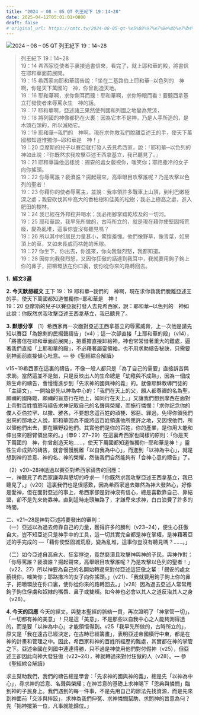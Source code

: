 ```yaml
---
title: "2024 – 08 – 05 QT 列王紀下 19：14~28"
date: 2025-04-12T05:01:01+0800
draft: false
# original_url: https://cmtc.tw/2024-08-05-qt-%e5%88%97%e7%8e%8b%e7%b4%80%e4%b8%8b-19%ef%bc%9a1428
---
```


![2024 – 08 – 05 QT 列王紀下 19：14\~28](/images/qt.jpg  "2024 – 08 – 05 QT 列王紀下 19：14\~28")

> 列王紀下 19：14\~28  
> 19：14 希西家從使者手裏接過書信來，看完了，就上耶和華的殿，將書信在耶和華面前展開。  
> 19：15 希西家向耶和華禱告說：「坐在二基路伯上耶和華─以色列的　神啊，你是天下萬國的　神，你曾創造天地。  
> 19：16 耶和華啊，求你側耳而聽！耶和華啊，求你睜眼而看！要聽西拿基立打發使者來辱罵永生　神的話。  
> 19：17 耶和華啊，亞述諸王果然使列國和列國之地變為荒涼，  
> 19：18 將列國的神像都扔在火裏；因為它本不是神，乃是人手所造的，是木頭石頭的，所以滅絕它。  
> 19：19 耶和華─我們的　神啊，現在求你救我們脫離亞述王的手，使天下萬國都知道惟獨你─耶和華是　神！」  
> 19：20 亞摩斯的兒子以賽亞就打發人去見希西家，說：「耶和華─以色列的　神如此說：『你既然求我攻擊亞述王西拿基立，我已聽見了。』  
> 19：21 耶和華論他這樣說：錫安的處女藐視你，嗤笑你；耶路撒冷的女子向你搖頭。  
> 19：22 你辱罵誰？褻瀆誰？揚起聲來，高舉眼目攻擊誰呢？乃是攻擊以色列的聖者！  
> 19：23 你藉你的使者辱罵主，並說：我率領許多戰車上山頂，到利巴嫩極深之處；我要砍伐其中高大的香柏樹和佳美的松樹；我必上極高之處，進入肥田的樹林。  
> 19：24 我已經在外邦挖井喝水；我必用腳掌踏乾埃及的一切河。  
> 19：25 耶和華說，我早先所做的，古時所立的，就是現在藉你使堅固城荒廢，變為亂堆，這事你豈沒有聽見嗎？  
> 19：26 所以其中的居民力量甚小，驚惶羞愧。他們像野草，像青菜，如房頂上的草，又如未長成而枯乾的禾稼。  
> 19：27 你坐下，你出去，你進來，你向我發烈怒，我都知道。  
> 19：28 因你向我發烈怒，又因你狂傲的話達到我耳中，我就要用鉤子鉤上你的鼻子，把嚼環放在你口裏，使你從你來的路轉回去。

**1.  經文3遍**

**2. 今天默想經文**
王下 19：19 耶和華─我們的　神啊，現在求你救我們脫離亞述王的手，使天下萬國都知道惟獨你─耶和華是　神！  
19：20 亞摩斯的兒子以賽亞就打發人去見希西家，說：耶和華─以色列的　神如此說：你既然求我攻擊亞述王西拿基立，我已聽見了。

**3. 默想分享**
（1）希西家再一次面對亞述王西拿基立的辱罵威脅，上一次他是請先知以賽亞「為餘剩的民揚聲禱告」（v4）；這一次卻直接「上耶和華的殿」（v14），「將書信在耶和華面前展開」，把重擔直接卸給神。神也常常借著重大的難處，逼著我們直接「上耶和華的殿」，不必藉著屬靈領袖，也不用求助禱告秘訣，只需要到神面前直接傾心吐意。— 參《聖經綜合解讀》

v15\~19希西家在這裏的禱告，不像一般人都只是「為了自己的需要」直接訴苦與求助。當然這並不是錯，只是反映出人的生命總是「幼稚與不成熟」，因為一個成熟生命的禱告，會慢慢進步到「先求神的國與神的義」的。就像耶穌教導門徒的「主禱文」，一開始是先以神為中心的：「我們在天上的父，願人都尊禰的名為聖，願禰的國降臨，願禰的旨意行在地上，如同行在天上。」又讓我們想到摩西在面對上帝對百姓憤怒時禱告求神記取自己的名聲與榮耀，而施行憐憫：「求你記念你的僕人亞伯拉罕、以撒、雅各，不要想念這百姓的頑梗、邪惡、罪過，免得你領我們出來的那地之人說，耶和華因為不能將這百姓領進他所應許之地，又因恨他們，所以領他們出去，要在曠野殺他們。其實他們是你的百姓，你的產業，是你用大能和伸出來的膀臂領出來的。」（申9：27\~29）在這裏希西家也同樣的原則：「你是天下萬國的　神，你曾創造天地……，使天下萬國都知道惟獨你─耶和華是神！」靈性生命成熟的禱告，就會慢慢脫離「以自我為中心」，而進到「以神為中心」，就是想到神的旨意、神的名、神的榮耀，然後我們自然能夠有「合神心意的禱告」了。

（2）v20\~28神透過以賽亞對希西家禱告的回應：  
一、神聽見了希西家謙卑與懇切的呼求—「你既然求我攻擊亞述王西拿基立，我已聽見了。」（v20）這裏我們也是很感歎，因為希西家過去雖然為神大發熱心，好像是愛神，但在面對亞述的事上，希西家卻是對神沒有信心，總是喜歡靠自己、靠結盟，卻不是先來倚靠神。直到這時走頭無路了，才謙卑來求神，白白浪費了許多的時間。

二、v21\~28是神對亞述將要發出的審判：  
（一）亞述以為過去倚靠自己的力量，獲得許多的勝利（v23\~24），便生心狂傲自大，豈不知亞述只是神手中的工具，這一切其實完全都是神在掌權，是神藉著亞述的手完成的 —「藉你使堅固城荒廢，變為亂堆，這事你豈沒有聽見嗎？……。」

（二）如今亞述自高自大、狂妄悖逆，竟然褻瀆且攻擊神與神的子民，與神作對：「你辱罵誰？褻瀆誰？揚起聲來，高舉眼目攻擊誰呢？乃是攻擊以色列的聖者！」（v22、27）所以神要為自己的名開始轉過來對付亞述這狂傲之輩：「錫安的處女藐視你，嗤笑你；耶路撒冷的女子向你搖頭。」（v21）、「我就要用鉤子鉤上你的鼻子，把嚼環放在你口裏，使你從你來的路轉回去。」（v28）因為過去亞述人常常用鉤子鉤住俘虜和奴隸的嘴唇、鼻子或雙頰。如今神也必會以其人之道反治其人之身（v28）。

**4. 今天的回應**
今天的經文，與整本聖經的脈絡一貫，再次證明了「神掌管一切」，「一切都有神的美意」！只是這「美意」，不是那些以自我中心之人能夠測得透的，而是要「以神為中心」才能領悟得到。v25「我早先所做的，古時所立的」，原文是「我在遠古已經決定，在古時已經籌畫」，表明亞述帝國橫行中東，都是在神的計畫和管理之中。因此，希西家和神的百姓所經歷的難處，其實都在神的掌管之下。亞述帝國在列國中連連得勝，只不過是神使用他們對付假神（v25），但亞述王卻因此向神大發狂傲（v22\~24），神就轉過來對付狂傲的人（v28）。— 參《聖經綜合解讀》

求主幫助我們，我們的禱告總是學會：「先求神的國與神的義」，總是先「以神為中心」，尋求神的旨意、名聲與榮耀；在神旨意的基礎上求神賜下「恩典與憐憫」臨到神的子民身上。我們遇到的每一件事，不是先用自己的辦法先找資源，而是先來到神面前「交涉與摔跤」，求神為我們伸冤、求神憐憫幫助、求問神的旨意為何？先「把神擺第一位，凡事就能歸位。」
